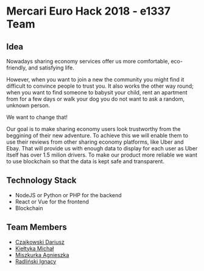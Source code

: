 # Mercari Euro Hack 2018 - e1337 Team

## Idea
Nowadays sharing economy services offer us more comfortable, eco-friendly, and satisfying life.

However, when you want to join a new the community you might find it difficult to convince people to trust you. It also works the other way round; when you want to find someone to babysit your child, rent an apartment from for a few days or walk your dog you do not want to ask a random, unknown person.

We want to change that!

Our goal is to make sharing economy users look trustworthy from the beggining of their new adventure. To achieve this we will enable them to use their reviews from other sharing economy platforms, like Uber and Ebay. That will provide us with enough data to display for each user as Uber itself has over 1.5 milion drivers. To make our product more reliable we want to use blockchain so that the data is kept safe and transparent.

## Technology Stack
- NodeJS or Python or PHP for the backend
- React or Vue for the frontend
- Blockchain

## Team Members
- [Czajkowski Dariusz](https://github.com/DCzajkowski)
- [Kiełtyka Michał](https://github.com/Defozo)
- [Miszkurka Agnieszka](https://github.com/agnieszka-miszkurka)
- [Radliński Ignacy](https://github.com/radlinskii)
